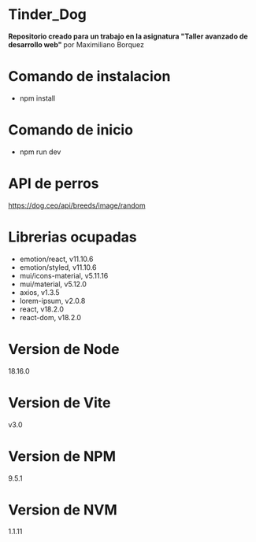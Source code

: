 # Tinder_Dog

<b>Repositorio creado para un trabajo en la asignatura "Taller avanzado de desarrollo web" </b>
por
Maximiliano Borquez 

# Comando de instalacion
- npm install
# Comando de inicio
- npm run dev

# API de perros
https://dog.ceo/api/breeds/image/random

# Librerias ocupadas

- emotion/react, v11.10.6
- emotion/styled, v11.10.6
- mui/icons-material, v5.11.16
- mui/material, v5.12.0
- axios, v1.3.5
- lorem-ipsum, v2.0.8
- react, v18.2.0
- react-dom, v18.2.0

# Version de Node
18.16.0
# Version de Vite
v3.0
# Version de NPM
9.5.1
# Version de NVM
1.1.11

